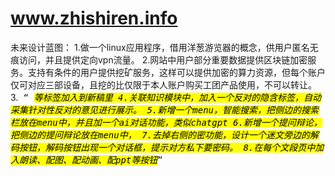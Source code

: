 # www.zhishiren.info
未来设计蓝图：
1.做一个linux应用程序，借用洋葱游览器的概念，供用户匿名无痕访问，并且提供定向vpn流量。
2.网站中用户部分重要数据提供区块链加密服务。支持有条件的用户提供挖矿服务，这样可以提供加密的算力资源，但每个账户仅可对应三部设备，且挖的比仅限于本人账户购买工团产品使用，不可以转让。
3.<kbd> <q> <cite> <mark>等标签加入到新稿里
4.关联知识模块中，加入一个反对的隐含标签，自动采集针对性反对的意见进行展示。
5.新增一个menu，智能搜索，把侧边的搜索栏放在menu中，并且加一个ai对话功能，类似chatgpt
6.新增一个提问辩论，把侧边的提问辩论放在menu中，
7.去掉右侧的密功能，设计一个迷文旁边的解码按钮，解码按钮出现一个对话框，提示对方私下要密码。
8.在每个文段页中加入朗读、配图、配动画、配ppt等按钮
